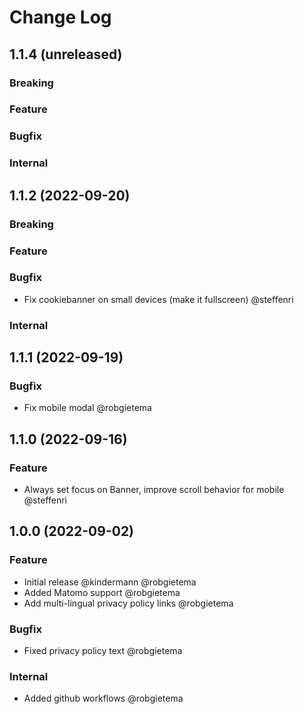# Change Log

## 1.1.4 (unreleased)

### Breaking

### Feature

### Bugfix

### Internal

## 1.1.2 (2022-09-20)

### Breaking

### Feature

### Bugfix

- Fix cookiebanner on small devices (make it fullscreen) @steffenri

### Internal

## 1.1.1 (2022-09-19)

### Bugfix

- Fix mobile modal @robgietema

## 1.1.0 (2022-09-16)

### Feature

- Always set focus on Banner, improve scroll behavior for mobile @steffenri

## 1.0.0 (2022-09-02)

### Feature

- Initial release @kindermann @robgietema
- Added Matomo support @robgietema
- Add multi-lingual privacy policy links @robgietema

### Bugfix

- Fixed privacy policy text @robgietema

### Internal

- Added github workflows @robgietema
